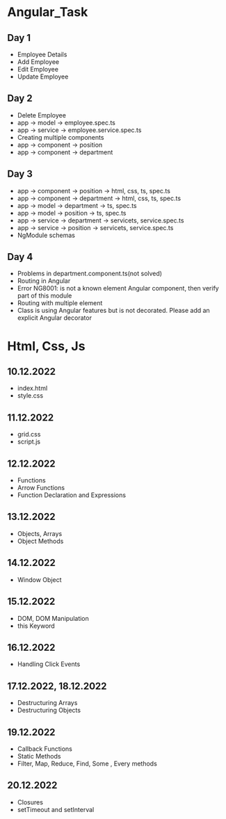 # Angular_Task

 ## Day 1
   * Employee Details
   * Add Employee
   * Edit Employee
   * Update Employee
## Day 2
   * Delete Employee
   * app -> model -> employee.spec.ts
   * app -> service -> employee.service.spec.ts
   * Creating multiple components
   * app -> component -> position
   * app -> component -> department
## Day 3
   * app -> component -> position -> html, css, ts, spec.ts
   * app -> component -> department -> html, css, ts, spec.ts
   * app -> model -> department -> ts, spec.ts
   * app -> model -> position -> ts, spec.ts
   * app -> service -> department -> servicets, service.spec.ts
   * app -> service -> position -> servicets, service.spec.ts
   * NgModule schemas
## Day 4
   * Problems in  department.component.ts(not solved)
   * Routing in Angular
   * Error NG8001: is not a known element Angular component, then verify part of this module
   * Routing with multiple element
   * Class is using Angular features but is not decorated. Please add an explicit Angular decorator

# Html, Css, Js

## 10.12.2022
   * index.html
   * style.css
## 11.12.2022
   * grid.css
   * script.js
## 12.12.2022
   * Functions
   * Arrow Functions
   * Function Declaration and Expressions
## 13.12.2022
   * Objects, Arrays
   * Object Methods
## 14.12.2022
   * Window Object
## 15.12.2022
   * DOM, DOM Manipulation
   * this Keyword
## 16.12.2022
   * Handling Click Events
## 17.12.2022, 18.12.2022
   * Destructuring Arrays
   * Destructuring Objects
## 19.12.2022
   * Callback Functions
   * Static Methods
   * Filter, Map, Reduce, Find, Some , Every methods
## 20.12.2022
   * Closures
   * setTimeout and setInterval